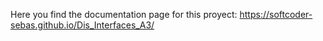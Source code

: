Here you find the documentation page for this proyect:
https://softcoder-sebas.github.io/Dis_Interfaces_A3/
